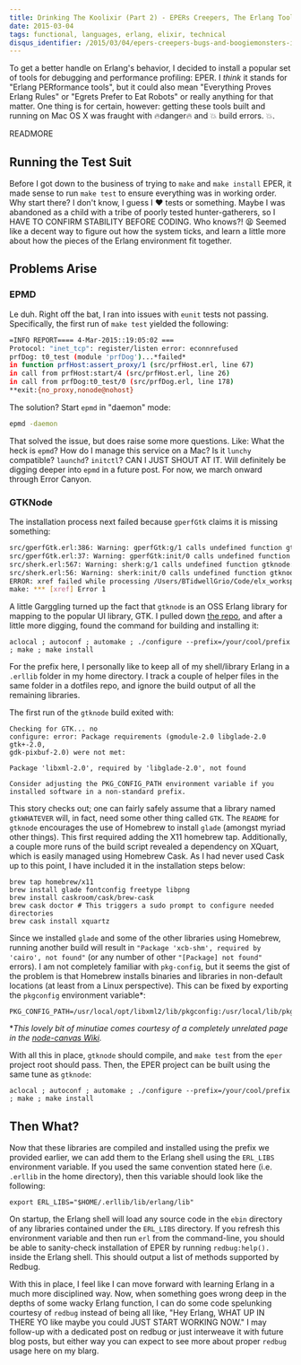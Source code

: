 ```yaml
---
title: Drinking The Koolixir (Part 2) - EPERs Creepers, The Erlang Toolkit!
date: 2015-03-04
tags: functional, languages, erlang, elixir, technical
disqus_identifier: /2015/03/04/epers-creepers-bugs-and-boogiemonsters-in-the-erlang-toolchain.html
---
```

To get a better handle on Erlang's behavior, I decided to install a popular set
of tools for debugging and performance profiling: EPER. I *think* it stands for
"Erlang PERformance tools", but it could also mean "Everything Proves Erlang
Rules" or "Egrets Prefer to Eat Robots" or really anything for that matter. One
thing is for certain, however: getting these tools built and running on Mac OS X
was fraught with :fire:danger:fire: and :boom: build errors. :boom:.

READMORE

## Running the Test Suit
Before I got down to the business of trying to `make` and `make install` EPER,
it made sense to run `make test` to ensure everything was in working order. Why
start there? I don't know, I guess I :heart: tests or something. Maybe I was
abandoned as a child with a tribe of poorly tested hunter-gatherers, so I HAVE
TO CONFIRM STABILITY BEFORE CODING. Who knows?! :tired_face: Seemed like a
decent way to figure out how the system ticks, and learn a little more about how
the pieces of the Erlang environment fit together.

## Problems Arise
### EPMD
Le duh. Right off the bat, I ran into issues with `eunit` tests not passing.
Specifically, the first run of `make test` yielded the following:

```bash
=INFO REPORT==== 4-Mar-2015::19:05:02 ===
Protocol: "inet_tcp": register/listen error: econnrefused
prfDog: t0_test (module 'prfDog')...*failed*
in function prfHost:assert_proxy/1 (src/prfHost.erl, line 67)
in call from prfHost:start/4 (src/prfHost.erl, line 26)
in call from prfDog:t0_test/0 (src/prfDog.erl, line 178)
**exit:{no_proxy,nonode@nohost}
```

The solution? Start `epmd` in "daemon" mode:

```bash
epmd -daemon
```

That solved the issue, but does raise some more questions. Like: What the heck
is `epmd`? How do I manage this service on a Mac? Is it `lunchy` compatible?
`launchd`? `initctl`?  CAN I JUST SHOUT AT IT. Will definitely be digging deeper
into `epmd` in a future post. For now, we march onward through Error Canyon.

### GTKNode
The installation process next failed because `gperfGtk` claims it is missing
something:

```bash
src/gperfGtk.erl:386: Warning: gperfGtk:g/1 calls undefined function gtknode:cmd/2 (Xref)
src/gperfGtk.erl:37: Warning: gperfGtk:init/0 calls undefined function gtknode:start/1 (Xref)
src/sherk.erl:567: Warning: sherk:g/1 calls undefined function gtknode:cmd/2 (Xref)
src/sherk.erl:56: Warning: sherk:init/0 calls undefined function gtknode:start/1 (Xref)
ERROR: xref failed while processing /Users/BTidwellGrio/Code/elx_workspace/eper: rebar_abort
make: *** [xref] Error 1
```

A little Garggling turned up the fact that `gtknode` is an OSS Erlang library
for mapping to the popular UI library, GTK. I pulled down [the
repo](https://github.com/massemanet/gtknode), and after a little more digging,
found the command for building and installing it:

```
aclocal ; autoconf ; automake ; ./configure --prefix=/your/cool/prefix ; make ; make install
```

For the prefix here, I personally like to keep all of my shell/library Erlang in
a `.erllib` folder in my home directory. I track a couple of helper files in the
same folder in a dotfiles repo, and ignore the build output of all the remaining
libraries.

The first run of the `gtknode` build exited with:

```
Checking for GTK... no
configure: error: Package requirements (gmodule-2.0 libglade-2.0 gtk+-2.0,
gdk-pixbuf-2.0) were not met:

Package 'libxml-2.0', required by 'libglade-2.0', not found

Consider adjusting the PKG_CONFIG_PATH environment variable if you
installed software in a non-standard prefix.
```

This story checks out; one can fairly safely assume that a library named
`gtkWHATEVER` will, in fact, need some other thing called `GTK`. The `README`
for `gtknode` encourages the use of Homebrew to install `glade` (amongst myriad
other things). This first required adding the X11 homebrew tap. Additionally, a
couple more runs of the build script revealed a dependency on XQuart, which is
easily managed using Homebrew Cask. As I had never used Cask up to this point, I
have included it in the installation steps below:

```
brew tap homebrew/x11
brew install glade fontconfig freetype libpng
brew install caskroom/cask/brew-cask
brew cask doctor # This triggers a sudo prompt to configure needed directories
brew cask install xquartz
```

Since we installed `glade` and some of the other libraries using Homebrew,
running another build will result in `"Package 'xcb-shm', required by 'cairo',
not found"` (or any number of other `"[Package] not found"` errors). I am not
completely familiar with `pkg-config`, but it seems the gist of the problem is
that Homebrew installs binaries and libraries in non-default locations (at least
from a Linux perspective). This can be fixed by exporting the `pkgconfig`
environment variable\*:

```
PKG_CONFIG_PATH=/usr/local/opt/libxml2/lib/pkgconfig:/usr/local/lib/pkgconfig:/opt/X11/lib/pkgconfig
```

\**This lovely bit of minutiae comes courtesy of a completely unrelated page in
the [node-canvas Wiki](https://github.com/Automattic/node-canvas/wiki/Installation---OSX).*

With all this in place, `gtknode` should compile, and `make test` from the
`eper` project root should pass. Then, the EPER project can be built using the
same tune as `gtknode`:

```
aclocal ; autoconf ; automake ; ./configure --prefix=/your/cool/prefix ; make ; make install
```

## Then What?
Now that these libraries are compiled and installed using the prefix we provided
earlier, we can add them to the Erlang shell using the `ERL_LIBS` environment
variable. If you used the same convention stated here (i.e. `.erllib` in the
home directory), then this variable should look like the following:

```
export ERL_LIBS="$HOME/.erllib/lib/erlang/lib"
```

On startup, the Erlang shell will load any source code in the `ebin` directory
of any libraries contained under the `ERL_LIBS` directory. If you refresh this
environment variable and then run `erl` from the command-line, you should be
able to sanity-check installation of EPER by running `redbug:help().` inside the
Erlang shell. This should output a list of methods supported by Redbug.

With this in place, I feel like I can move forward with learning Erlang in a
much more disciplined way. Now, when something goes wrong deep in the depths of
some wacky Erlang function, I can do some code spelunking courtesy of `redbug`
instead of being all like, "Hey Erlang, WHAT UP IN THERE YO like maybe you
could JUST START WORKING NOW." I may follow-up with a dedicated post
on redbug or just interweave it with future blog posts, but either way you can
expect to see more about proper `redbug` usage here on my blarg.
